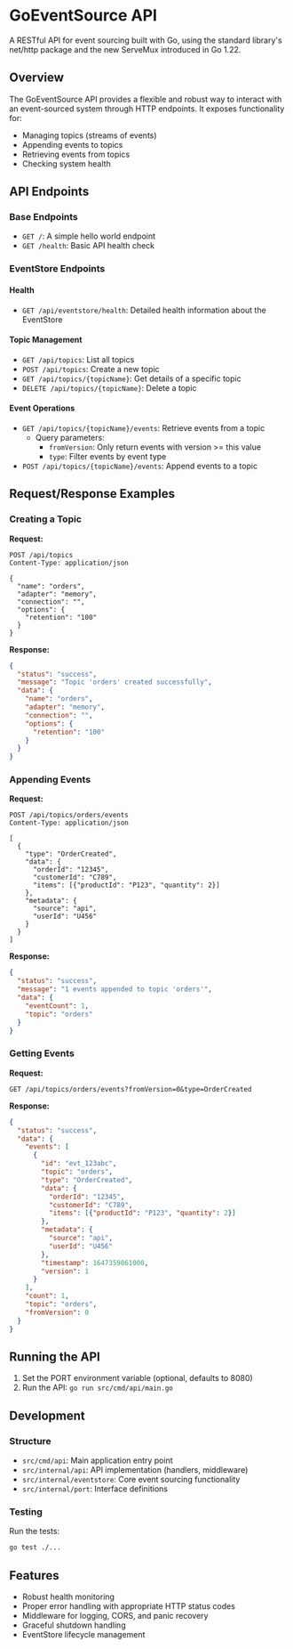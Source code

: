 # GoEventSource API

A RESTful API for event sourcing built with Go, using the standard library's net/http package and the new ServeMux introduced in Go 1.22.

## Overview

The GoEventSource API provides a flexible and robust way to interact with an event-sourced system through HTTP endpoints. It exposes functionality for:

- Managing topics (streams of events)
- Appending events to topics
- Retrieving events from topics
- Checking system health

## API Endpoints

### Base Endpoints

- `GET /`: A simple hello world endpoint
- `GET /health`: Basic API health check

### EventStore Endpoints

#### Health

- `GET /api/eventstore/health`: Detailed health information about the EventStore

#### Topic Management

- `GET /api/topics`: List all topics
- `POST /api/topics`: Create a new topic
- `GET /api/topics/{topicName}`: Get details of a specific topic
- `DELETE /api/topics/{topicName}`: Delete a topic

#### Event Operations

- `GET /api/topics/{topicName}/events`: Retrieve events from a topic
  - Query parameters:
    - `fromVersion`: Only return events with version >= this value
    - `type`: Filter events by event type
- `POST /api/topics/{topicName}/events`: Append events to a topic

## Request/Response Examples

### Creating a Topic

**Request:**
```http
POST /api/topics
Content-Type: application/json

{
  "name": "orders",
  "adapter": "memory",
  "connection": "",
  "options": {
    "retention": "100"
  }
}
```

**Response:**
```json
{
  "status": "success",
  "message": "Topic 'orders' created successfully",
  "data": {
    "name": "orders",
    "adapter": "memory",
    "connection": "",
    "options": {
      "retention": "100"
    }
  }
}
```

### Appending Events

**Request:**
```http
POST /api/topics/orders/events
Content-Type: application/json

[
  {
    "type": "OrderCreated",
    "data": {
      "orderId": "12345",
      "customerId": "C789",
      "items": [{"productId": "P123", "quantity": 2}]
    },
    "metadata": {
      "source": "api",
      "userId": "U456"
    }
  }
]
```

**Response:**
```json
{
  "status": "success",
  "message": "1 events appended to topic 'orders'",
  "data": {
    "eventCount": 1,
    "topic": "orders"
  }
}
```

### Getting Events

**Request:**
```http
GET /api/topics/orders/events?fromVersion=0&type=OrderCreated
```

**Response:**
```json
{
  "status": "success",
  "data": {
    "events": [
      {
        "id": "evt_123abc",
        "topic": "orders",
        "type": "OrderCreated",
        "data": {
          "orderId": "12345",
          "customerId": "C789",
          "items": [{"productId": "P123", "quantity": 2}]
        },
        "metadata": {
          "source": "api",
          "userId": "U456"
        },
        "timestamp": 1647359061000,
        "version": 1
      }
    ],
    "count": 1,
    "topic": "orders",
    "fromVersion": 0
  }
}
```

## Running the API

1. Set the PORT environment variable (optional, defaults to 8080)
2. Run the API: `go run src/cmd/api/main.go`

## Development

### Structure

- `src/cmd/api`: Main application entry point
- `src/internal/api`: API implementation (handlers, middleware)
- `src/internal/eventstore`: Core event sourcing functionality
- `src/internal/port`: Interface definitions

### Testing

Run the tests:

```bash
go test ./...
```

## Features

- Robust health monitoring
- Proper error handling with appropriate HTTP status codes
- Middleware for logging, CORS, and panic recovery
- Graceful shutdown handling
- EventStore lifecycle management 